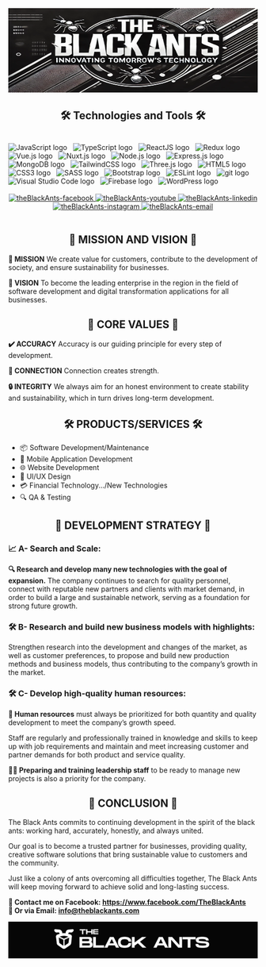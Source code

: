 <img src="header.png" width="1200" height="170" alt="official" />

<h2 align="center">🛠 Technologies and Tools 🛠</h2>
<br>
<!-- https://simpleicons.org/ -->
<span><img src="https://img.shields.io/badge/JavaScript-282C34?logo=javascript&logoColor=F7DF1E" alt="JavaScript logo" title="JavaScript" height="25" /></span>
&nbsp;
<span><img src="https://img.shields.io/badge/TypeScript-282C34?logo=typescript&logoColor=3178C6" alt="TypeScript logo" title="TypeScript" height="25" /></span>
&nbsp;
<span><img src="https://img.shields.io/badge/ReactJS-282C34?logo=react&logoColor=61DAFB" alt="ReactJS logo" title="ReactJS" height="25" /></span>
&nbsp;
<span><img src="https://img.shields.io/badge/Redux-282C34?logo=redux&logoColor=764ABC" alt="Redux logo" title="Redux" height="25" /></span>
&nbsp;
<span><img src="https://img.shields.io/badge/Vue.js-282C34?logo=vue.js&logoColor=4FC08D" alt="Vue.js logo" title="Vue.js" height="25" /></span>
&nbsp;
<span><img src="https://img.shields.io/badge/Nuxt.js-282C34?logo=nuxt.js&logoColor=4FC08D" alt="Nuxt.js logo" title="Nuxt.js" height="25" /></span>
&nbsp;
<span><img src="https://img.shields.io/badge/Node.js-282C34?logo=node.js&logoColor=00F200" alt="Node.js logo" title="Node.js" height="25" /></span>
&nbsp;
<span><img src="https://img.shields.io/badge/Express-282C34?logo=express&logoColor=FFFFFF" alt="Express.js logo" title="Express.js" height="25" /></span>
&nbsp;
<span><img src="https://img.shields.io/badge/MongoDB-282C34?logo=mongodb&logoColor=47A248" alt="MongoDB logo" title="MongoDB" height="25" /></span>
&nbsp;
<span><img src="https://img.shields.io/badge/Tailwind%20CSS-282C34?logo=tailwind-css&logoColor=38B2AC" alt="TailwindCSS logo" title="TailwindCSS" height="25" /></span>
&nbsp;
<span><img src="https://img.shields.io/badge/Three.js-282C34?logo=three.js&logoColor=FFFFFF" alt="Three.js logo" title="Three.js" height="25" /></span>
&nbsp;
<span><img src="https://img.shields.io/badge/HTML5-282C34?logo=html5&logoColor=E34F26" alt="HTML5 logo" title="HTML5" height="25" /></span>
&nbsp;
<span><img src="https://img.shields.io/badge/CSS3-282C34?logo=css3&logoColor=1572B6" alt="CSS3 logo" title="CSS3" height="25" /></span>
&nbsp;
<span><img src="https://img.shields.io/badge/Sass-282C34?logo=sass&logoColor=CC6699" alt="SASS logo" title="SASS" height="25" /></span>
&nbsp;
<span><img src="https://img.shields.io/badge/Bootstrap-282C34?logo=bootstrap&logoColor=7952B3" alt="Bootstrap logo" title="Bootstrap" height="25" /></span>
&nbsp;
<span><img src="https://img.shields.io/badge/ESLint-282C34?logo=eslint&logoColor=4B32C3" alt="ESLint logo" title="ESLint" height="25" /></span>
&nbsp;
<span><img src="https://img.shields.io/badge/git-282C34?logo=git&logoColor=F05032" alt="git logo" title="git" height="25" /></span>
&nbsp;
<span><img src="https://img.shields.io/badge/VS%20Code-282C34?logo=visual-studio-code&logoColor=007ACC" alt="Visual Studio Code logo" title="Visual Studio Code" height="25" /></span>
&nbsp;
<span><img src="https://img.shields.io/badge/Firebase-282C34?logo=firebase&logoColor=FFCA28" alt="Firebase logo" title="Firebase" height="25" /></span>
&nbsp;
<span><img src="https://img.shields.io/badge/WordPress-282C34?logo=wordPress&logoColor=21759B" alt="WordPress logo" title="WordPress" height="25" /></span>
&nbsp;

<br>

<br>
<!-- https://icons8.com -->
<div align="center">

  <a href="https://www.facebook.com/profile.php?id=61567337396115&ref=embed_page" target="blank">
    <img src="https://img.icons8.com/bubbles/100/000000/facebook-new.png" alt="theBlackAnts-facebook" />
  </a>
  <a href="https://youtube.com/@trungquandev" target="blank">
    <img src="https://img.icons8.com/bubbles/100/000000/youtube-squared.png" alt="theBlackAnts-youtube" />
  </a>
  <a href="https://www.linkedin.com/in/trungquandev" target="blank">
    <img src="https://img.icons8.com/bubbles/100/000000/linkedin.png" alt="theBlackAnts-linkedin" />
  </a>
  <a href="https://instagram.com/trungquandev" target="blank">
    <img src="https://img.icons8.com/bubbles/100/000000/instagram.png" alt="theBlackAnts-instagram" />
  </a>
  <a href="info@theblackants.com" target="top">
    <img src="https://img.icons8.com/bubbles/100/000000/apple-mail.png" alt="theBlackAnts-email" />
  </a>
</div>

<br>

<h2 align="center">📖 MISSION AND VISION 📖</h2>

<p><strong>🔹 MISSION</strong>
<span>We create value for customers, contribute to the development of society, and ensure sustainability for businesses.</span>
</p>
<p><strong>🔹 VISION</strong>
<span>To become the leading enterprise in the region in the field of software development and digital transformation applications for all businesses.</span>
</p>

<h2 align="center">💎 CORE VALUES 💎</h2>
<p><strong>✔️ ACCURACY</strong>
<span>Accuracy is our guiding principle for every step of development.</span>
</p>
<p><strong>🤝 CONNECTION</strong>
<span>Connection creates strength.</span>
</p>
<p><strong>🔒 INTEGRITY</strong>
<span>We always aim for an honest environment to create stability and sustainability, which in turn drives long-term development.</span>
</p>

<h2 align="center">🛠️ PRODUCTS/SERVICES 🛠️</h2>
<ul>
  <li>📦 Software Development/Maintenance</li>
  <li>📱 Mobile Application Development</li>
  <li>🌐 Website Development</li>
  <li>🎨 UI/UX Design</li>
  <li>💳 Financial Technology.../New Technologies</li>
  <li>🔍 QA & Testing</li>
</ul>

<h2 align="center">🚀 DEVELOPMENT STRATEGY 🚀</h2>

<h3>📈 A- Search and Scale:</h3>
<p><strong>🔍 Research and develop many new technologies with the goal of expansion.</strong>
<span>The company continues to search for quality personnel, connect with reputable new partners and clients with market demand, in order to build a large and sustainable network, serving as a foundation for strong future growth.</span>
</p>

<h3>🛠️ B- Research and build new business models with highlights:</h3>
<p>Strengthen research into the development and changes of the market, as well as customer preferences, to propose and build new production methods and business models, thus contributing to the company’s growth in the market.</p>

<h3>🛠️ C- Develop high-quality human resources:</h3>
<p><strong>👥 Human resources</strong> must always be prioritized for both quantity and quality development to meet the company’s growth speed.</p>
<p>Staff are regularly and professionally trained in knowledge and skills to keep up with job requirements and maintain and meet increasing customer and partner demands for both product and service quality.</p>
<p><strong>👨‍🏫 Preparing and training leadership staff</strong> to be ready to manage new projects is also a priority for the company.</p>

<h2 align="center">🐜 CONCLUSION 🐜</h2>

<p>The Black Ants commits to continuing development in the spirit of the black ants: working hard, accurately, honestly, and always united.</p>
<p>Our goal is to become a trusted partner for businesses, providing quality, creative software solutions that bring sustainable value to customers and the community.</p>
<p>Just like a colony of ants overcoming all difficulties together, The Black Ants will keep moving forward to achieve solid and long-lasting success.</p>

<p>
  <strong>🔗 Contact me on Facebook: <a href="https://www.facebook.com/profile.php?id=61567337396115" target="_blank">https://www.facebook.com/TheBlackAnts</a></strong>
  <br>
  <strong>📧 Or via Email: <a href="info@theblackants.com" target="_top">info@theblackants.com</a></strong>
</p>
<img src="footer.png" width="1200" alt="official" />
